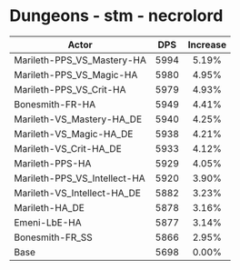 # Dungeons - stm - necrolord
| Actor | DPS | Increase |
|---|:---:|:---:|
|Marileth-PPS_VS_Mastery-HA|5994|5.19%|
|Marileth-PPS_VS_Magic-HA|5980|4.95%|
|Marileth-PPS_VS_Crit-HA|5979|4.93%|
|Bonesmith-FR-HA|5949|4.41%|
|Marileth-VS_Mastery-HA_DE|5940|4.25%|
|Marileth-VS_Magic-HA_DE|5938|4.21%|
|Marileth-VS_Crit-HA_DE|5933|4.12%|
|Marileth-PPS-HA|5929|4.05%|
|Marileth-PPS_VS_Intellect-HA|5920|3.90%|
|Marileth-VS_Intellect-HA_DE|5882|3.23%|
|Marileth-HA_DE|5878|3.16%|
|Emeni-LbE-HA|5877|3.14%|
|Bonesmith-FR_SS|5866|2.95%|
|Base|5698|0.00%|
